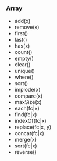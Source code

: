 ### Array

- add(x)
- remove(x)
- first()
- last()
- has(x)
- count()
- empty()
- clear()
- unique()
- where()
- sort()
- implode(x)
- compare(x)
- maxSize(x)
- each(fc|x)
- find(fc|x)
- indexOf(fc|x)
- replace(fc|x, y)
- concat(fc|x)
- merge(x)
- sort(fc|x)
- reverse()
